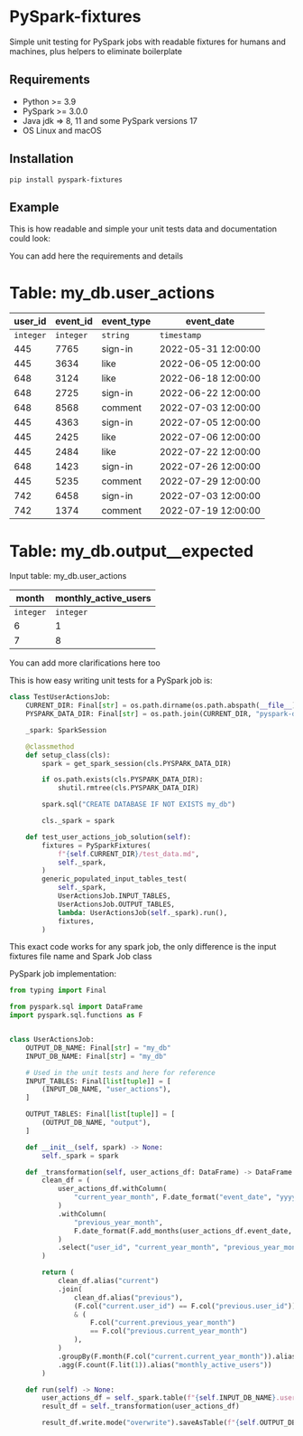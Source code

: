 # PySpark-fixtures

Simple unit testing for PySpark jobs with readable fixtures for humans and machines, plus helpers to eliminate boilerplate

## Requirements

- Python >= 3.9
- PySpark >= 3.0.0
- Java jdk => 8, 11 and some PySpark versions 17
- OS Linux and macOS

## Installation

```
pip install pyspark-fixtures
```

## Example

This is how readable and simple your unit tests data and documentation could look:

You can add here the requirements and details

# Table: my_db.user_actions

| user_id | event_id | event_type | event_date          |
| ------- | -------- | ---------- | ------------------- |
|`integer`|`integer` |`string`    |`timestamp`          |
| 445     | 7765     | sign-in    | 2022-05-31 12:00:00 |
| 445     | 3634     | like       | 2022-06-05 12:00:00 |
| 648     | 3124     | like       | 2022-06-18 12:00:00 |
| 648     | 2725     | sign-in    | 2022-06-22 12:00:00 |
| 648     | 8568     | comment    | 2022-07-03 12:00:00 |
| 445     | 4363     | sign-in    | 2022-07-05 12:00:00 |
| 445     | 2425     | like       | 2022-07-06 12:00:00 |
| 445     | 2484     | like       | 2022-07-22 12:00:00 |
| 648     | 1423     | sign-in    | 2022-07-26 12:00:00 |
| 445     | 5235     | comment    | 2022-07-29 12:00:00 |
| 742     | 6458     | sign-in    | 2022-07-03 12:00:00 |
| 742     | 1374     | comment    | 2022-07-19 12:00:00 |


# Table: my_db.output__expected

Input table: my_db.user_actions

| month   | monthly_active_users |
| ------- | -------------------- |
|`integer`|`integer`             |
| 6       | 1                    |
| 7       | 8                    |


You can add more clarifications here too

This is how easy writing unit tests for a PySpark job is:

```python
class TestUserActionsJob:
    CURRENT_DIR: Final[str] = os.path.dirname(os.path.abspath(__file__))
    PYSPARK_DATA_DIR: Final[str] = os.path.join(CURRENT_DIR, "pyspark-data")

    _spark: SparkSession

    @classmethod
    def setup_class(cls):
        spark = get_spark_session(cls.PYSPARK_DATA_DIR)

        if os.path.exists(cls.PYSPARK_DATA_DIR):
            shutil.rmtree(cls.PYSPARK_DATA_DIR)

        spark.sql("CREATE DATABASE IF NOT EXISTS my_db")

        cls._spark = spark

    def test_user_actions_job_solution(self):
        fixtures = PySparkFixtures(
            f"{self.CURRENT_DIR}/test_data.md",
            self._spark,
        )
        generic_populated_input_tables_test(
            self._spark,
            UserActionsJob.INPUT_TABLES,
            UserActionsJob.OUTPUT_TABLES,
            lambda: UserActionsJob(self._spark).run(),
            fixtures,
        )
```

This exact code works for any spark job, the only difference is the input fixtures file name and Spark Job class

PySpark job implementation:

```python
from typing import Final

from pyspark.sql import DataFrame
import pyspark.sql.functions as F


class UserActionsJob:
    OUTPUT_DB_NAME: Final[str] = "my_db"
    INPUT_DB_NAME: Final[str] = "my_db"

    # Used in the unit tests and here for reference
    INPUT_TABLES: Final[list[tuple]] = [
        (INPUT_DB_NAME, "user_actions"),
    ]

    OUTPUT_TABLES: Final[list[tuple]] = [
        (OUTPUT_DB_NAME, "output"),
    ]

    def __init__(self, spark) -> None:
        self._spark = spark

    def _transformation(self, user_actions_df: DataFrame) -> DataFrame:
        clean_df = (
            user_actions_df.withColumn(
                "current_year_month", F.date_format("event_date", "yyyy-MM")
            )
            .withColumn(
                "previous_year_month",
                F.date_format(F.add_months(user_actions_df.event_date, -1), "yyyy-MM"),
            )
            .select("user_id", "current_year_month", "previous_year_month")
        )

        return (
            clean_df.alias("current")
            .join(
                clean_df.alias("previous"),
                (F.col("current.user_id") == F.col("previous.user_id"))
                & (
                    F.col("current.previous_year_month")
                    == F.col("previous.current_year_month")
                ),
            )
            .groupBy(F.month(F.col("current.current_year_month")).alias("month"))
            .agg(F.count(F.lit(1)).alias("monthly_active_users"))
        )

    def run(self) -> None:
        user_actions_df = self._spark.table(f"{self.INPUT_DB_NAME}.user_actions")
        result_df = self._transformation(user_actions_df)

        result_df.write.mode("overwrite").saveAsTable(f"{self.OUTPUT_DB_NAME}.output")
```
